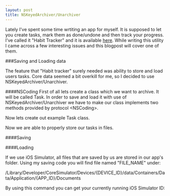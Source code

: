 ```yaml
---
layout: post
title: NSKeyedArchiver/Unarchiver
---
```

Lately I've spent some time wrtiting an app for myself. It is supposed to let you create tasks, mark them as done/undone and then track your progress. I've called it "Habit Tracker" and it is available
<a href="https://github.com/Eluss/HabitTracker" target="_blank">here</a>. While writing this utility I came across a few interesting issues and this blogpost will cover one of them.

###Saving and Loading data

The feature that "Habit tracker" surely needed was ability to store and load users tasks. Core data seemed a bit overkill for me, so I decided to use NSKeyedArchiver/Unarchiver.

####NSCoding
First of all lets create a class which we want to archive. It will be called Task. In order to save and load it with use of NSKeyedArchiver/Unarchiver we have to make our class implements two methods provided by protocol \<NSCoding\>.
<script src="https://gist.github.com/Eluss/fb436b922e73aa7e0f50.js"></script>

Now lets create out example Task class.

<script src="https://gist.github.com/Eluss/2cd388a213795b949403.js"></script>

<script src="https://gist.github.com/Eluss/0ee3bc08b6805c36c61d.js"></script>

Now we are able to properly store our tasks in files.

####Saving
<script src="https://gist.github.com/Eluss/ad7b1e1d00f9a49f8978.js"></script>

####Loading
<script src="https://gist.github.com/Eluss/565c38f567ab5482202b.js"></script>

If we use iOS Simulator, all files that are saved by us are stored in our app's folder. Using my saving code you will find file named "FILE_NAME" under:

/Library/Developer/CoreSimulator/Devices/{DEVICE_ID}/data/Containers/Data/Application/{APP_ID}/Documents

By using this command you can get your currently running iOS Simulator ID:
<script src="https://gist.github.com/Eluss/d10d6e783bd5c17dfee3.js"></script>

